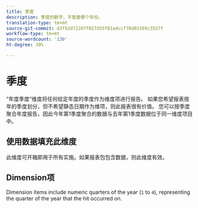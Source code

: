 ```yaml
---
title: 季度
description: 季度的数字，不管是哪个年份。
translation-type: tm+mt
source-git-commit: d3f92d72207f027d35f81a4ccf70d01569c3557f
workflow-type: tm+mt
source-wordcount: '130'
ht-degree: 30%

---
```



# 季度

“年度季度”维度将任何给定年度的季度作为维度项进行报告。 如果您希望报表按年的季度划分，但不希望静态日期作为维项，则此报表很有价值。 您可以按季度聚合年度报告，因此今年第1季度聚合的数据与去年第1季度数据位于同一维度项目中。

## 使用数据填充此维度

此维度可开箱即用于所有实施。如果报表包包含数据，则此维度有效。

## Dimension项

Dimension items include numeric quarters of the year (`1` to `4`), representing the quarter of the year that the hit occurred on.
